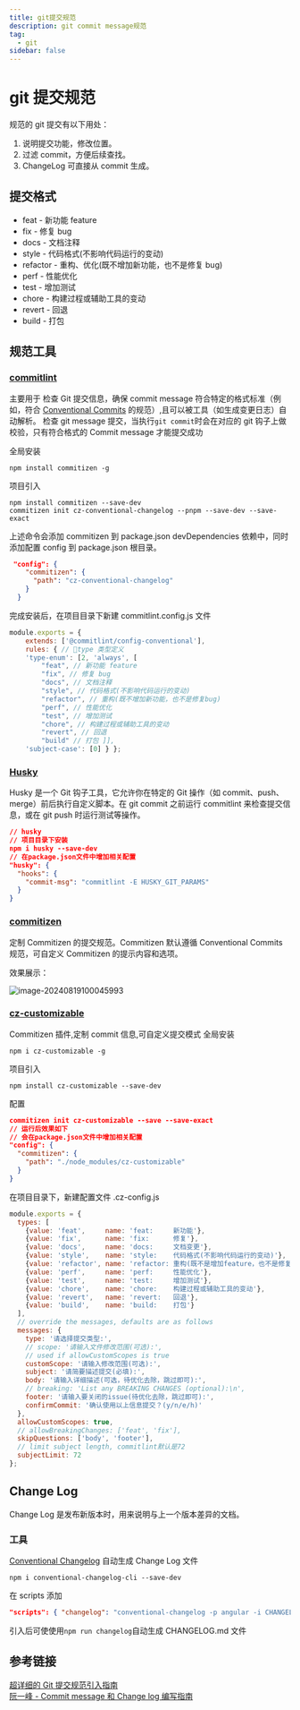 ```yaml
---
title: git提交规范
description: git commit message规范
tag:
  - git
sidebar: false
---
```


# git 提交规范

规范的 git 提交有以下用处：

1. 说明提交功能，修改位置。
2. 过滤 commit，方便后续查找。
3. ChangeLog 可直接从 commit 生成。

## 提交格式

- feat - 新功能 feature
- fix - 修复 bug
- docs - 文档注释
- style - 代码格式(不影响代码运行的变动)
- refactor - 重构、优化(既不增加新功能，也不是修复 bug)
- perf - 性能优化
- test - 增加测试
- chore - 构建过程或辅助工具的变动
- revert - 回退
- build - 打包

## 规范工具

### [commitlint](https://link.juejin.cn/?target=https%3A%2F%2Fmarionebl.github.io%2Fcommitlint%2F%23%2F 'https://marionebl.github.io/commitlint/#/')

主要用于 检查 Git 提交信息，确保 commit message 符合特定的格式标准（例如，符合 [Conventional Commits](https://www.conventionalcommits.org/en/v1.0.0/) 的规范）,且可以被工具（如生成变更日志）自动解析。
检查 git message 提交，当执行`git commit`时会在对应的 git 钩子上做校验，只有符合格式的 Commit message 才能提交成功

全局安装

```
npm install commitizen -g
```

项目引入

```
npm install commitizen --save-dev
commitizen init cz-conventional-changelog --pnpm --save-dev --save-exact
```

上述命令会添加 commitizen 到 package.json devDependencies 依赖中，同时添加配置 config 到 package.json 根目录。

```JSON
 "config": {
    "commitizen": {
      "path": "cz-conventional-changelog"
    }
  }
```

完成安装后，在项目目录下新建 commitlint.config.js 文件

```JavaScript
module.exports = {
	extends: ['@commitlint/config-conventional'],
	rules: { // type 类型定义
	'type-enum': [2, 'always', [
		"feat", // 新功能 feature
		"fix", // 修复 bug
		"docs", // 文档注释
		"style", // 代码格式(不影响代码运行的变动)
		"refactor", // 重构(既不增加新功能，也不是修复bug)
		"perf", // 性能优化
		"test", // 增加测试
		"chore", // 构建过程或辅助工具的变动
		"revert", // 回退
		"build" // 打包 ]],
	'subject-case': [0] } };
```

### [Husky](https://github.com/typicode/husky)

Husky 是一个 Git 钩子工具，它允许你在特定的 Git 操作（如 commit、push、merge）前后执行自定义脚本。在 git commit 之前运行 commitlint 来检查提交信息，或在 git push 时运行测试等操作。

```JSON
// husky
// 项目目录下安装
npm i husky --save-dev
// 在package.json文件中增加相关配置
"husky": {
  "hooks": {
    "commit-msg": "commitlint -E HUSKY_GIT_PARAMS"
  }
}
```

### [commitizen](https://github.com/commitizen/cz-cli)

定制 Commitizen 的提交规范。Commitizen 默认遵循 Conventional Commits 规范，可自定义 Commitizen 的提示内容和选项。

效果展示：

![image-20240819100045993](/Users/peepocry/Desktop/blog/docs/tools/assets/image-20240819100045993.png)

### [cz-customizable](https://github.com/leoforfree/cz-customizable)

Commitizen 插件,定制 commit 信息,可自定义提交模式
全局安装

```
npm i cz-customizable -g
```

项目引入

```
npm install cz-customizable --save-dev
```

配置

```JSON
commitizen init cz-customizable --save --save-exact
// 运行后效果如下
// 会在package.json文件中增加相关配置
"config": {
  "commitizen": {
    "path": "./node_modules/cz-customizable"
  }
}
```

在项目目录下，新建配置文件 .cz-config.js

```JavaScript
module.exports = {
  types: [
    {value: 'feat',     name: 'feat:     新功能'},
    {value: 'fix',      name: 'fix:      修复'},
    {value: 'docs',     name: 'docs:     文档变更'},
    {value: 'style',    name: 'style:    代码格式(不影响代码运行的变动)'},
    {value: 'refactor', name: 'refactor: 重构(既不是增加feature，也不是修复bug)'},
    {value: 'perf',     name: 'perf:     性能优化'},
    {value: 'test',     name: 'test:     增加测试'},
    {value: 'chore',    name: 'chore:    构建过程或辅助工具的变动'},
    {value: 'revert',   name: 'revert:   回退'},
    {value: 'build',    name: 'build:    打包'}
  ],
  // override the messages, defaults are as follows
  messages: {
    type: '请选择提交类型:',
    // scope: '请输入文件修改范围(可选):',
    // used if allowCustomScopes is true
    customScope: '请输入修改范围(可选):',
    subject: '请简要描述提交(必填):',
    body: '请输入详细描述(可选，待优化去除，跳过即可):',
    // breaking: 'List any BREAKING CHANGES (optional):\n',
    footer: '请输入要关闭的issue(待优化去除，跳过即可):',
    confirmCommit: '确认使用以上信息提交？(y/n/e/h)'
  },
  allowCustomScopes: true,
  // allowBreakingChanges: ['feat', 'fix'],
  skipQuestions: ['body', 'footer'],
  // limit subject length, commitlint默认是72
  subjectLimit: 72
};
```

## Change Log

Change Log 是发布新版本时，用来说明与上一个版本差异的文档。

### 工具

[Conventional Changelog](https://link.juejin.cn/?target=https%3A%2F%2Fgithub.com%2Fconventional-changelog%2Fconventional-changelog%23conventional-changelog 'https://github.com/conventional-changelog/conventional-changelog#conventional-changelog')
自动生成 Change Log 文件

```npm
npm i conventional-changelog-cli --save-dev
```

在 scripts 添加

```JSON
"scripts": { "changelog": "conventional-changelog -p angular -i CHANGELOG.md -s" }
```

引入后可使使用`npm run changelog`自动生成 CHANGELOG.md 文件

## 参考链接

[超详细的 Git 提交规范引入指南](ttps://juejin.cn/post/6844903793033756680)  
[阮一峰 - Commit message 和 Change log 编写指南](https://ruanyifeng.com/blog/2016/01/commit_message_change_log.html)
